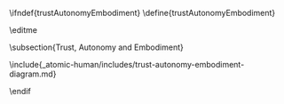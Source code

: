 \ifndef{trustAutonomyEmbodiment}
\define{trustAutonomyEmbodiment}

\editme

\subsection{Trust, Autonomy and Embodiment}

\include{_atomic-human/includes/trust-autonomy-embodiment-diagram.md}

\endif


